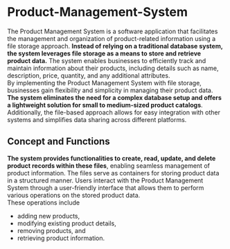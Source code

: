 # Product-Management-System

The Product Management System is a software application that facilitates the management and organization
of product-related information using a file storage approach. **Instead of relying on a traditional database
system, the system leverages file storage as a means to store and retrieve product data.** The system enables
businesses to efficiently track and maintain information about their products, including details such as name,
description, price, quantity, and any additional attributes. <br/>
By implementing the Product Management System with file storage, businesses gain flexibility and simplicity in managing their product data. **The system eliminates the need for a complex database setup and offers a lightweight solution for small to medium-sized product catalogs**. Additionally, the file-based approach allows for easy integration with other systems and simplifies data sharing across different platforms.

##  Concept and Functions

**The system provides functionalities to create, read, update, and delete product records within these files**,
enabling seamless management of product information. The files serve as containers for storing product data
in a structured manner. Users interact with the Product Management System through a user-friendly interface
that allows them to perform various operations on the stored product data.<br/> 
These operations include 
- adding new products, 
- modifying existing product details, 
- removing products, and 
- retrieving product information.